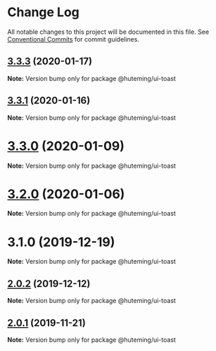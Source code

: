 # Change Log

All notable changes to this project will be documented in this file.
See [Conventional Commits](https://conventionalcommits.org) for commit guidelines.

## [3.3.3](https://github.com/huteming/huteming-ui/compare/v3.3.2...v3.3.3) (2020-01-17)

**Note:** Version bump only for package @huteming/ui-toast





## [3.3.1](https://github.com/huteming/huteming-ui/compare/v3.3.0...v3.3.1) (2020-01-16)

**Note:** Version bump only for package @huteming/ui-toast





# [3.3.0](https://github.com/huteming/huteming-ui/compare/v3.2.0...v3.3.0) (2020-01-09)

**Note:** Version bump only for package @huteming/ui-toast





# [3.2.0](https://github.com/huteming/huteming-ui/compare/v3.1.0...v3.2.0) (2020-01-06)

**Note:** Version bump only for package @huteming/ui-toast





# 3.1.0 (2019-12-19)

**Note:** Version bump only for package @huteming/ui-toast





## [2.0.2](https://github.com/huteming/huteming-ui/compare/@huteming/ui-toast@2.0.1...@huteming/ui-toast@2.0.2) (2019-12-12)

**Note:** Version bump only for package @huteming/ui-toast





## [2.0.1](https://github.com/huteming/huteming-ui/compare/@huteming/ui-toast@2.0.0...@huteming/ui-toast@2.0.1) (2019-11-21)

**Note:** Version bump only for package @huteming/ui-toast
